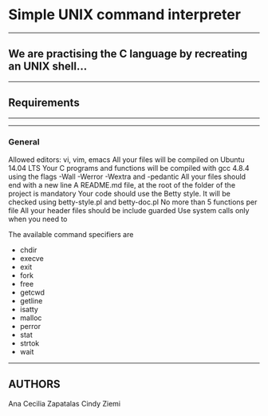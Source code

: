 # Simple UNIX command interpreter
-----------------------------------------------------------------
## We are practising the C language by recreating an UNIX shell...
-----------------------------------------------------------------
## Requirements
---------------------------------------------------------------------------------------------------------------------------------
----------------------------------------------------------------------------------------------------------------------------------
### General
Allowed editors: vi, vim, emacs
All your files will be compiled on Ubuntu 14.04 LTS
Your C programs and functions will be compiled with gcc 4.8.4 using the flags -Wall -Werror -Wextra and -pedantic
All your files should end with a new line
A README.md file, at the root of the folder of the project is mandatory
Your code should use the Betty style. It will be checked using betty-style.pl and betty-doc.pl
No more than 5 functions per file
All your header files should be include guarded
Use system calls only when you need to

The available command specifiers are
* chdir 
* execve 
* exit 
* fork 
* free
* getcwd 
* getline
* isatty
* malloc
* perror
* stat
* strtok
* wait
----------------------------------------------------------------
## AUTHORS
Ana Cecilia Zapatalas
Cindy Ziemi